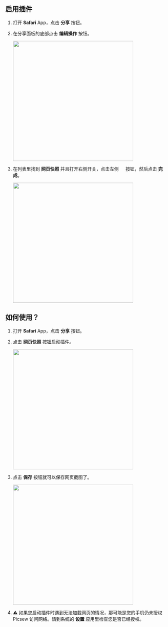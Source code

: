 ## 启用插件

1. 打开 **Safari** App，点击 **分享** 按钮。

2. 在分享面板的底部点击 **编辑操作** 按钮。

    <img src="../../assets/guide-web-snapshot-1.jpg" width="375" >

2. 在列表里找到 **网页快照** 并且打开右侧开关，点击左侧 <img src="../../assets/guide-plus.png" style="height:1em !important; vertical-align:-10%"> 按钮，然后点击 **完成**。

    <img src="../../assets/guide-web-snapshot-2.jpg" width="375" >

## 如何使用？

1. 打开 **Safari** App，点击 **分享** 按钮。

2. 点击 **网页快照** 按钮启动插件。

    <img src="../../assets/guide-web-snapshot-3.jpg" width="375" >

3. 点击 **保存** 按钮就可以保存网页截图了。

    <img src="../../assets/guide-web-snapshot-4.jpg" width="375" >

3. ⚠️ 如果您启动插件时遇到无法加载网页的情况，那可能是您的手机仍未授权 Picsew 访问网络。请到系统的 **设置** 应用里检查您是否已经授权。
